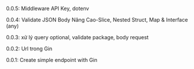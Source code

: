 0.0.5: Middleware API Key, dotenv

0.0.4: Validate JSON Body Nâng Cao-Slice, Nested Struct, Map & Interface (any)

0.0.3: xử lý query optional, validate package, body request

0.0.2: Url trong Gin

0.0.1: Create simple endpoint with Gin